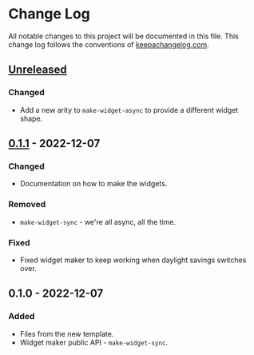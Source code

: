 # Change Log
All notable changes to this project will be documented in this file. This change log follows the conventions of [keepachangelog.com](http://keepachangelog.com/).

## [Unreleased]
### Changed
- Add a new arity to `make-widget-async` to provide a different widget shape.

## [0.1.1] - 2022-12-07
### Changed
- Documentation on how to make the widgets.

### Removed
- `make-widget-sync` - we're all async, all the time.

### Fixed
- Fixed widget maker to keep working when daylight savings switches over.

## 0.1.0 - 2022-12-07
### Added
- Files from the new template.
- Widget maker public API - `make-widget-sync`.

[Unreleased]: https://github.com/your-name/aoc-2022/compare/0.1.1...HEAD
[0.1.1]: https://github.com/your-name/aoc-2022/compare/0.1.0...0.1.1
